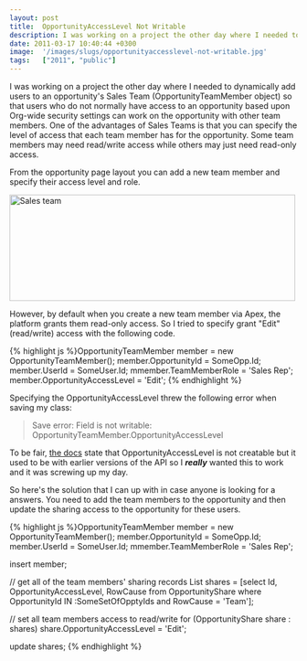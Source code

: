 ```yaml
---
layout: post
title:  OpportunityAccessLevel Not Writable
description: I was working on a project the other day where I needed to dynamically add users to an opportunitys Sales Team (OpportunityTeamMember object) so that users who do not normally have access to an opportunity based upon Org-wide security settings can work on the opportunity with other team members. One of the advantages of Sales Teams is that you can specify the level of access that each team member has for the opportunity. Some team members may need read/write access while others may just need rea
date: 2011-03-17 10:40:44 +0300
image:  '/images/slugs/opportunityaccesslevel-not-writable.jpg'
tags:   ["2011", "public"]
---
```

<p>I was working on a project the other day where I needed to dynamically add users to an opportunity's Sales Team (OpportunityTeamMember object) so that users who do not normally have access to an opportunity based upon Org-wide security settings can work on the opportunity with other team members. One of the advantages of Sales Teams is that you can specify the level of access that each team member has for the opportunity. Some team members may need read/write access while others may just need read-only access.</p>
<p>From the opportunity page layout you can add a new team member and specify their access level and role.</p>
<p><img title="sales-team.png" src="http://res.cloudinary.com/blog-jeffdouglas-com/image/upload/v1401022422/xfxiglxjvxzoojrztkwu.png" border="0" alt="Sales team" width="500" height="186" /></p>
<p>However, by default when you create a new team member via Apex, the platform grants them read-only access. So I tried to specify grant "Edit" (read/write) access with the following code.</p>
{% highlight js %}OpportunityTeamMember member = new OpportunityTeamMember();
member.OpportunityId = SomeOpp.Id;
member.UserId = SomeUser.Id;
mmember.TeamMemberRole = 'Sales Rep';
member.OpportunityAccessLevel = 'Edit';
{% endhighlight %}
<p>Specifying the OpportunityAccessLevel threw the following error when saving my class:</p>
<blockquote>Save error: Field is not writable: OpportunityTeamMember.OpportunityAccessLevel</blockquote>
<p>To be fair, <a href="http://www.salesforce.com/us/developer/docs/api/Content/sforce_api_objects_opportunityteammember.htm" target="_blank">the docs</a> state that OpportunityAccessLevel is not creatable but it used to be with earlier versions of the API so I <em><strong>really</strong></em> wanted this to work and it was screwing up my day.</p>
<p>So here's the solution that I can up with in case anyone is looking for a answers. You need to add the team members to the opportunity and then update the sharing access to the opportunity for these users.</p>
{% highlight js %}OpportunityTeamMember member = new OpportunityTeamMember();
member.OpportunityId = SomeOpp.Id;
member.UserId = SomeUser.Id;
mmember.TeamMemberRole = 'Sales Rep';

insert member;

// get all of the team members' sharing records
List<OpportunityShare> shares = [select Id, OpportunityAccessLevel, 
 RowCause from OpportunityShare where OpportunityId IN :SomeSetOfOpptyIds 
 and RowCause = 'Team'];
 
// set all team members access to read/write
for (OpportunityShare share : shares) 
 share.OpportunityAccessLevel = 'Edit';

update shares;
{% endhighlight %}

